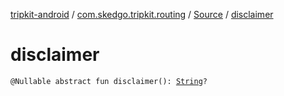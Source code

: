 [tripkit-android](../../index.md) / [com.skedgo.tripkit.routing](../index.md) / [Source](index.md) / [disclaimer](./disclaimer.md)

# disclaimer

`@Nullable abstract fun disclaimer(): `[`String`](https://kotlinlang.org/api/latest/jvm/stdlib/kotlin/-string/index.html)`?`